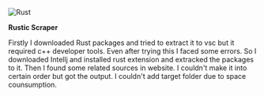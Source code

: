 ![Rust](https://img.shields.io/badge/-Rust-orange)

**Rustic Scraper**

Firstly I downloaded Rust packages and tried to extract it to vsc but it required c++ developer tools. Even after trying this I faced some errors. So I downloaded Intellj and installed rust extension and extracked the packages to it. Then I found some related sources in website. I couldn't make it into certain order but got the output. I couldn't add target folder due to space counsumption.

